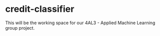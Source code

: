 # credit-classifier
This will be the working space for our 4AL3 - Applied Machine Learning group project.
